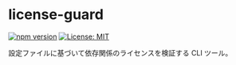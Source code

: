 # license-guard

[![npm version](https://img.shields.io/npm/v/license-guard.svg)](https://www.npmjs.com/package/license-guard)
[![License: MIT](https://img.shields.io/badge/License-MIT-yellow.svg)](LICENSE)

設定ファイルに基づいて依存関係のライセンスを検証する CLI ツール。
